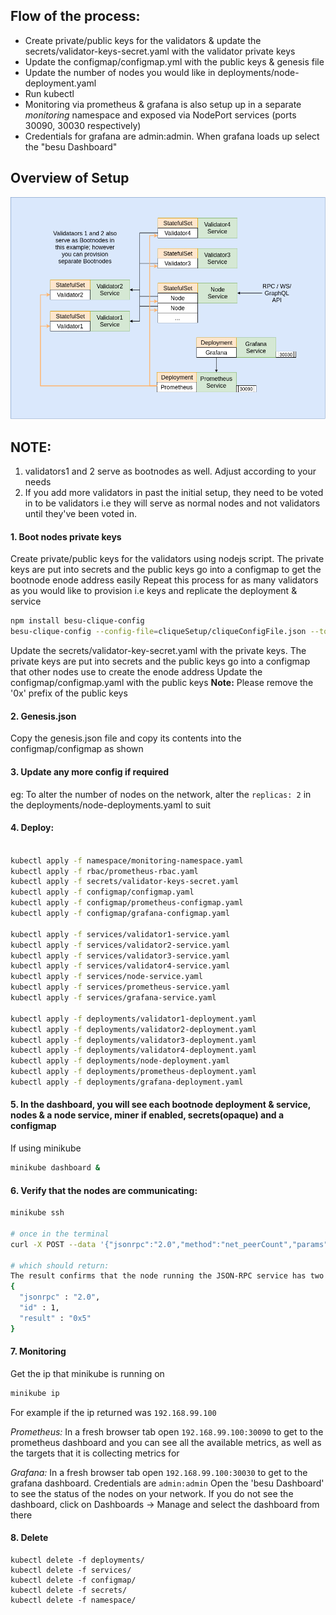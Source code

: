 
## Flow of the process:
- Create private/public keys for the validators & update the secrets/validator-keys-secret.yaml with the validator private keys
- Update the configmap/configmap.yml with the public keys & genesis file
- Update the number of nodes you would like in deployments/node-deployment.yaml
- Run kubectl
- Monitoring via prometheus & grafana is also setup up in a separate *monitoring* namespace and exposed via NodePort services (ports 30090, 30030 respectively)
- Credentials for grafana are admin:admin. When grafana loads up select the "besu Dashboard"

## Overview of Setup
![Image ibft](../../images/ibft.png)

## NOTE:
1. validators1 and 2 serve as bootnodes as well. Adjust according to your needs
2. If you add more validators in past the initial setup, they need to be voted in to be validators i.e they will serve as normal nodes and not validators until they've been voted in.

#### 1. Boot nodes private keys
Create private/public keys for the validators using nodejs script. The private keys are put into secrets and the public keys go into a configmap to get the bootnode enode address easily
Repeat this process for as many validators as you would like to provision i.e keys and replicate the deployment & service

```bash
npm install besu-clique-config
besu-clique-config --config-file=cliqueSetup/cliqueConfigFile.json --to=cliqueSetup/networkFiles --private-key-file-name=key
```

Update the secrets/validator-key-secret.yaml with the private keys. The private keys are put into secrets and the public keys go into a configmap that other nodes use to create the enode address
Update the configmap/configmap.yaml with the public keys
**Note:** Please remove the '0x' prefix of the public keys

#### 2. Genesis.json
Copy the genesis.json file and copy its contents into the configmap/configmap as shown

#### 3. Update any more config if required
eg: To alter the number of nodes on the network, alter the `replicas: 2` in the deployments/node-deployments.yaml to suit

#### 4. Deploy:
```bash

kubectl apply -f namespace/monitoring-namespace.yaml
kubectl apply -f rbac/prometheus-rbac.yaml
kubectl apply -f secrets/validator-keys-secret.yaml
kubectl apply -f configmap/configmap.yaml
kubectl apply -f configmap/prometheus-configmap.yaml
kubectl apply -f configmap/grafana-configmap.yaml

kubectl apply -f services/validator1-service.yaml
kubectl apply -f services/validator2-service.yaml
kubectl apply -f services/validator3-service.yaml
kubectl apply -f services/validator4-service.yaml
kubectl apply -f services/node-service.yaml
kubectl apply -f services/prometheus-service.yaml
kubectl apply -f services/grafana-service.yaml

kubectl apply -f deployments/validator1-deployment.yaml
kubectl apply -f deployments/validator2-deployment.yaml
kubectl apply -f deployments/validator3-deployment.yaml
kubectl apply -f deployments/validator4-deployment.yaml
kubectl apply -f deployments/node-deployment.yaml
kubectl apply -f deployments/prometheus-deployment.yaml
kubectl apply -f deployments/grafana-deployment.yaml

```


#### 5. In the dashboard, you will see each bootnode deployment & service, nodes & a node service, miner if enabled, secrets(opaque) and a configmap

If using minikube
```bash
minikube dashboard &
```

#### 6. Verify that the nodes are communicating:
```bash
minikube ssh

# once in the terminal
curl -X POST --data '{"jsonrpc":"2.0","method":"net_peerCount","params":[],"id":1}' <besu_NODE_SERVICE_HOST>:8545

# which should return:
The result confirms that the node running the JSON-RPC service has two peers:
{
  "jsonrpc" : "2.0",
  "id" : 1,
  "result" : "0x5"
}

```


#### 7. Monitoring
Get the ip that minikube is running on
```bash
minikube ip
```

For example if the ip returned was `192.168.99.100`

*Prometheus:*
In a fresh browser tab open `192.168.99.100:30090` to get to the prometheus dashboard and you can see all the available metrics, as well as the targets that it is collecting metrics for

*Grafana:*
In a fresh browser tab open `192.168.99.100:30030` to get to the grafana dashboard. Credentials are `admin:admin` Open the 'besu Dashboard' to see the status of the nodes on your network. If you do not see the dashboard, click on Dashboards -> Manage and select the dashboard from there


#### 8. Delete
```
kubectl delete -f deployments/
kubectl delete -f services/
kubectl delete -f configmap/
kubectl delete -f secrets/
kubectl delete -f namespace/
```
